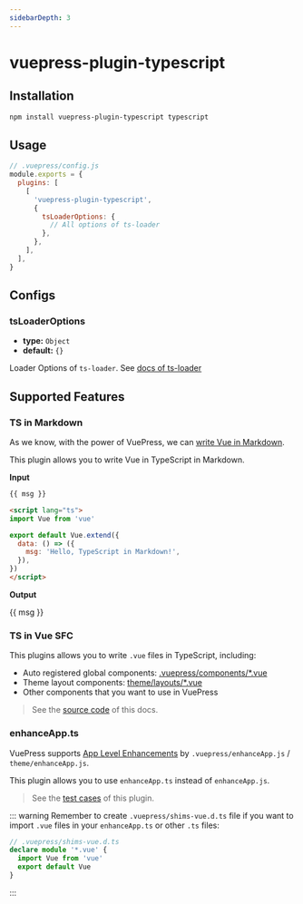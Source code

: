 ```yaml
---
sidebarDepth: 3
---
```


# vuepress-plugin-typescript <GitHubLink repo="vuepress/vuepress-community"/>

## Installation

```sh
npm install vuepress-plugin-typescript typescript
```

## Usage

```js
// .vuepress/config.js
module.exports = {
  plugins: [
    [
      'vuepress-plugin-typescript',
      {
        tsLoaderOptions: {
          // All options of ts-loader
        },
      },
    ],
  ],
}
```

## Configs

### tsLoaderOptions

- **type:** `Object`
- **default:** `{}`

Loader Options of `ts-loader`. See [docs of ts-loader](https://github.com/TypeStrong/ts-loader#loader-options)

## Supported Features

### TS in Markdown

As we know, with the power of VuePress, we can [write Vue in Markdown](https://vuepress.vuejs.org/guide/using-vue.html).

This plugin allows you to write Vue in TypeScript in Markdown.

**Input**

```md
{{ msg }}

<script lang="ts">
import Vue from 'vue'

export default Vue.extend({
  data: () => ({
    msg: 'Hello, TypeScript in Markdown!',
  }),
})
</script>
```

**Output**

{{ msg }}

<script lang="ts">
import Vue from 'vue'

export default Vue.extend({
  data: () => ({
    msg: 'Hello, TypeScript in Markdown!',
  }),
})
</script>

### TS in Vue SFC

This plugins allows you to write `.vue` files in TypeScript, including:

- Auto registered global components: [.vuepress/components/\*.vue](https://vuepress.vuejs.org/guide/directory-structure.html)
- Theme layout components: [theme/layouts/\*.vue](https://vuepress.vuejs.org/theme/writing-a-theme.html#layout-component)
- Other components that you want to use in VuePress

> See the [source code](https://github.com/vuepress/vuepress-community/tree/master/packages/docs/src/.vuepress/components) of this docs.

### enhanceApp.ts

VuePress supports [App Level Enhancements](https://vuepress.vuejs.org/guide/basic-config.html#app-level-enhancements) by `.vuepress/enhanceApp.js` / `theme/enhanceApp.js`.

This plugin allows you to use `enhanceApp.ts` instead of `enhanceApp.js`.

> See the [test cases](https://github.com/vuepress/vuepress-community/blob/master/packages/vuepress-plugin-typescript/test/e2e/docs/.vuepress/theme/enhanceApp.ts) of this plugin.

::: warning
Remember to create `.vuepress/shims-vue.d.ts` file if you want to import `.vue` files in your `enhanceApp.ts` or other `.ts` files:

```ts
// .vuepress/shims-vue.d.ts
declare module '*.vue' {
  import Vue from 'vue'
  export default Vue
}
```

:::
